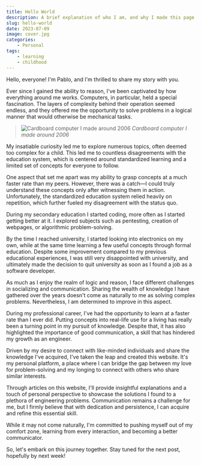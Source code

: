 ```yaml
---
title: Hello World
description: A brief explanation of who I am, and why I made this page in the first place.
slug: hello-world
date: 2023-07-09
image: cover.jpg
categories:
    - Personal
tags:
    - learning
    - childhood
---
```


Hello, everyone! I'm Pablo, and I'm thrilled to share my story with you. 

Ever since I gained the ability to reason, I've been captivated by how everything around me works. Computers, in particular, held a special fascination. The layers of complexity behind their operation seemed endless, and they offered me the opportunity to solve problems in a logical manner that would otherwise be mechanical tasks.

> ![Cardboard computer I made around 2006](images/pablo-computer.jpg)
> *Cardboard computer I made around 2006* 

My insatiable curiosity led me to explore numerous topics, often deemed too complex for a child. This led me to countless disagreements with the education system, which is centered around standardized learning and a limited set of concepts for everyone to follow.

One aspect that set me apart was my ability to grasp concepts at a much faster rate than my peers. However, there was a catch—I could truly understand these concepts only after witnessing them in action. Unfortunately, the standardized education system relied heavily on repetition, which further fueled my disagreement with the status quo.

During my secondary education I started coding, more often as I started getting better at it. I explored subjects such as pentesting, creation of webpages, or algorithmic problem-solving.

By the time I reached university, I started looking into electronics on my own, while at the same time learning a few useful concepts through formal education. Despite some improvement compared to my previous educational experiences, I was still very disappointed with university, and ultimately made the decision to quit university as soon as I found a job as a software developer.

As much as I enjoy the realm of logic and reason, I face different challenges in socializing and communication. Sharing the wealth of knowledge I have gathered over the years doesn't come as naturally to me as solving complex problems. Nevertheless, I am determined to improve in this aspect.

During my professional career, I've had the opportunity to learn at a faster rate than I ever did. Putting concepts into real-life use for a living has really been a turning point in my pursuit of knowledge. Despite that, it has also highlighted the importance of good communication, a skill that has hindered my growth as an engineer.

Driven by my desire to connect with like-minded individuals and share the knowledge I've acquired, I've taken the leap and created this website. It's my personal platform, a place where I can bridge the gap between my love for problem-solving and my longing to connect with others who share similar interests.

Through articles on this website, I'll provide insightful explanations and a touch of personal perspective to showcase the solutions I found to a plethora of engineering problems. 
Communication remains a challenge for me, but I firmly believe that with dedication and persistence, I can acquire and refine this essential skill. 

While it may not come naturally, I'm committed to pushing myself out of my comfort zone, learning from every interaction, and becoming a better communicator.

So, let's embark on this journey together. Stay tuned for the next post, hopefully by next week!